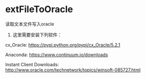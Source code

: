 # extFileToOracle
读取文本文件写入oracle

1. 这里需要安装下列软件：
  
  cx_Oracle:  https://pypi.python.org/pypi/cx_Oracle/5.2.1 
 
  Anaconda: https://www.continuum.io/downloads  
  
  Instant Client Downloads: http://www.oracle.com/technetwork/topics/winsoft-085727.html
